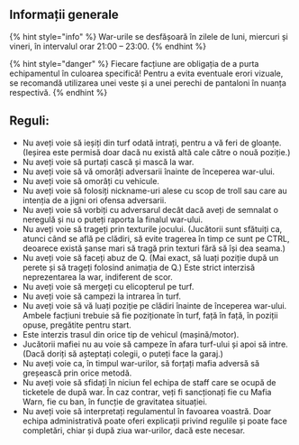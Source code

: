 ## Informații generale

{% hint style="info" %}
War-urile se desfășoară în zilele de luni, miercuri și vineri, în intervalul orar 21:00 – 23:00.
{% endhint %}

{% hint style="danger" %}
Fiecare facțiune are obligația de a purta echipamentul în culoarea specifică!
Pentru a evita eventuale erori vizuale, se recomandă utilizarea unei veste și a unei perechi de pantaloni în nuanța respectivă.
{% endhint %}

## Reguli:

* Nu aveți voie să ieșiți din turf odată intrați, pentru a vă feri de gloanțe. (Ieșirea este permisă doar dacă nu există altă cale către o nouă poziție.)
* Nu aveți voie să purtați cască și mască la war.
* Nu aveți voie să vă omorâți adversarii înainte de începerea war-ului.
* Nu aveți voie să omorâți cu vehicule.
* Nu aveți voie să folosiți nickname-uri alese cu scop de troll sau care au intenția de a jigni ori ofensa adversarii.
* Nu aveți voie să vorbiți cu adversarul decât dacă aveți de semnalat o neregulă și nu o puteți raporta la finalul war-ului.
* Nu aveți voie să trageți prin texturile jocului. (Jucătorii sunt sfătuiți ca, atunci când se află pe clădiri, să evite tragerea în timp ce sunt pe CTRL, deoarece există șanse mari să tragă prin texturi fără să își dea seama.)
* Nu aveți voie să faceți abuz de Q. (Mai exact, să luați poziție după un perete și să trageți folosind animația de Q.)
Este strict interzisă neprezentarea la war, indiferent de scor.
* Nu aveți voie să mergeți cu elicopterul pe turf.
* Nu aveți voie să campezi la intrarea în turf.
* Nu aveți voie să vă luați poziție pe clădiri înainte de începerea war-ului. Ambele facțiuni trebuie să fie poziționate în turf, față în față, în poziții opuse, pregătite pentru start.
* Este interzis trasul din orice tip de vehicul (mașină/motor).
* Jucătorii mafiei nu au voie să campeze în afara turf-ului și apoi să intre. (Dacă doriți să așteptați colegii, o puteți face la garaj.)
* Nu aveți voie ca, în timpul war-urilor, să forțați mafia adversă să greșească prin orice metodă.
* Nu aveți voie să sfidați în niciun fel echipa de staff care se ocupă de ticketele de după war. În caz contrar, veți fi sancționați fie cu Mafia Warn, fie cu ban, în funcție de gravitatea situației.
* Nu aveți voie să interpretați regulamentul în favoarea voastră. Doar echipa administrativă poate oferi explicații privind regulile și poate face completări, chiar și după ziua war-urilor, dacă este necesar.
